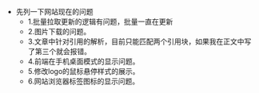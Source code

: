 - 先列一下网站现在的问题
	- 1.批量拉取更新的逻辑有问题，批量一直在更新
	- 2.图片下载的问题。
	- 3.文章中针对引用的解析，目前只能匹配两个引用块，如果我在正文中写了第三个就会报错。
	- 4.前端在手机桌面模式的显示问题。
	- 5.修改logo的鼠标悬停样式的展示。
	- 6.网站浏览器标签图标的显示问题。